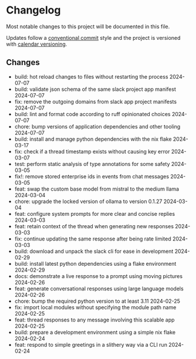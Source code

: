 # Changelog

Most notable changes to this project will be documented in this file.

Updates follow a [conventional commit][commits] style and the project is
versioned with [calendar versioning][calver].

## Changes

- build: hot reload changes to files without restarting the process 2024-07-07
- build: validate json schema of the same slack project app manifest 2024-07-07
- fix: remove the outgoing domains from slack app project manifests 2024-07-07
- build: lint and format code according to ruff opinionated choices 2024-07-07
- chore: bump versions of application dependencies and other tooling 2024-07-07
- build: install and manage python dependencies with the nix flake 2024-03-17
- fix: check if a thread timestamp exists without causing key error 2024-03-07
- test: perform static analysis of type annotations for some safety 2024-03-05
- fix!: remove stored enterprise ids in events from chat messages 2024-03-05
- feat: swap the custom base model from mistral to the medium llama 2024-03-04
- chore: upgrade the locked version of ollama to version 0.1.27 2024-03-04
- feat: configure system prompts for more clear and concise replies 2024-03-03
- feat: retain context of the thread when generating new responses 2024-03-03
- fix: continue updating the same response after being rate limited 2024-03-03
- build: download and unpack the slack cli for ease in development 2024-02-29
- build: install latest python dependencies using a flake environment 2024-02-29
- docs: demonstrate a live response to a prompt using moving pictures 2024-02-26
- feat: generate conversational responses using large language models 2024-02-26
- chore: bump the required python version to at least 3.11 2024-02-25
- fix: import local modules without specifying the module path name 2024-02-25
- feat: thread responses to any message involving this scalable app 2024-02-25
- build: prepare a development environment using a simple nix flake 2024-02-24
- feat: respond to simple greetings in a slithery way via a CLI run 2024-02-24

[calver]: https://calver.org
[commits]: https://www.conventionalcommits.org/en/v1.0.0/
